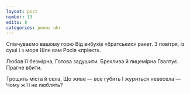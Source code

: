 ```yaml
---
layout: post
number: 13
edits: 8
categories: poems ukr
---
```


Співчуваємо вашому горю
Від вибухів «братських» ракет.
З повітря, із суші і з моря
Шле вам Росія «прівєт».

Любов її безмірна,
Готова задушити.
Брехлива й лицемірна
Гвалтує. Прагне вбити. 

Трощить міста й села,
Що живе — все губить
І журиться невесела —
Чому ж її не люблять?
